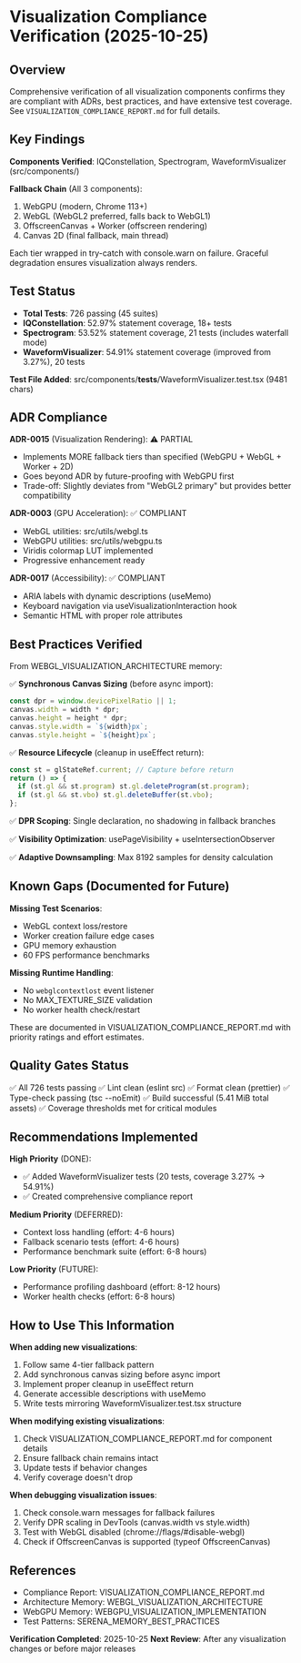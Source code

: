 # Visualization Compliance Verification (2025-10-25)

## Overview

Comprehensive verification of all visualization components confirms they are compliant with ADRs, best practices, and have extensive test coverage. See `VISUALIZATION_COMPLIANCE_REPORT.md` for full details.

## Key Findings

**Components Verified**: IQConstellation, Spectrogram, WaveformVisualizer (src/components/)

**Fallback Chain** (All 3 components):
1. WebGPU (modern, Chrome 113+)
2. WebGL (WebGL2 preferred, falls back to WebGL1)
3. OffscreenCanvas + Worker (offscreen rendering)
4. Canvas 2D (final fallback, main thread)

Each tier wrapped in try-catch with console.warn on failure. Graceful degradation ensures visualization always renders.

## Test Status

- **Total Tests**: 726 passing (45 suites)
- **IQConstellation**: 52.97% statement coverage, 18+ tests
- **Spectrogram**: 53.52% statement coverage, 21 tests (includes waterfall mode)
- **WaveformVisualizer**: 54.91% statement coverage (improved from 3.27%), 20 tests

**Test File Added**: src/components/__tests__/WaveformVisualizer.test.tsx (9481 chars)

## ADR Compliance

**ADR-0015** (Visualization Rendering): ⚠️ PARTIAL
- Implements MORE fallback tiers than specified (WebGPU + WebGL + Worker + 2D)
- Goes beyond ADR by future-proofing with WebGPU first
- Trade-off: Slightly deviates from "WebGL2 primary" but provides better compatibility

**ADR-0003** (GPU Acceleration): ✅ COMPLIANT
- WebGL utilities: src/utils/webgl.ts
- WebGPU utilities: src/utils/webgpu.ts
- Viridis colormap LUT implemented
- Progressive enhancement ready

**ADR-0017** (Accessibility): ✅ COMPLIANT
- ARIA labels with dynamic descriptions (useMemo)
- Keyboard navigation via useVisualizationInteraction hook
- Semantic HTML with proper role attributes

## Best Practices Verified

From WEBGL_VISUALIZATION_ARCHITECTURE memory:

✅ **Synchronous Canvas Sizing** (before async import):
```typescript
const dpr = window.devicePixelRatio || 1;
canvas.width = width * dpr;
canvas.height = height * dpr;
canvas.style.width = `${width}px`;
canvas.style.height = `${height}px`;
```

✅ **Resource Lifecycle** (cleanup in useEffect return):
```typescript
const st = glStateRef.current; // Capture before return
return () => {
  if (st.gl && st.program) st.gl.deleteProgram(st.program);
  if (st.gl && st.vbo) st.gl.deleteBuffer(st.vbo);
};
```

✅ **DPR Scoping**: Single declaration, no shadowing in fallback branches

✅ **Visibility Optimization**: usePageVisibility + useIntersectionObserver

✅ **Adaptive Downsampling**: Max 8192 samples for density calculation

## Known Gaps (Documented for Future)

**Missing Test Scenarios**:
- WebGL context loss/restore
- Worker creation failure edge cases
- GPU memory exhaustion
- 60 FPS performance benchmarks

**Missing Runtime Handling**:
- No `webglcontextlost` event listener
- No MAX_TEXTURE_SIZE validation
- No worker health check/restart

These are documented in VISUALIZATION_COMPLIANCE_REPORT.md with priority ratings and effort estimates.

## Quality Gates Status

✅ All 726 tests passing
✅ Lint clean (eslint src)
✅ Format clean (prettier)
✅ Type-check passing (tsc --noEmit)
✅ Build successful (5.41 MiB total assets)
✅ Coverage thresholds met for critical modules

## Recommendations Implemented

**High Priority** (DONE):
- ✅ Added WaveformVisualizer tests (20 tests, coverage 3.27% → 54.91%)
- ✅ Created comprehensive compliance report

**Medium Priority** (DEFERRED):
- Context loss handling (effort: 4-6 hours)
- Fallback scenario tests (effort: 4-6 hours)
- Performance benchmark suite (effort: 6-8 hours)

**Low Priority** (FUTURE):
- Performance profiling dashboard (effort: 8-12 hours)
- Worker health checks (effort: 6-8 hours)

## How to Use This Information

**When adding new visualizations**:
1. Follow same 4-tier fallback pattern
2. Add synchronous canvas sizing before async import
3. Implement proper cleanup in useEffect return
4. Generate accessible descriptions with useMemo
5. Write tests mirroring WaveformVisualizer.test.tsx structure

**When modifying existing visualizations**:
1. Check VISUALIZATION_COMPLIANCE_REPORT.md for component details
2. Ensure fallback chain remains intact
3. Update tests if behavior changes
4. Verify coverage doesn't drop

**When debugging visualization issues**:
1. Check console.warn messages for fallback failures
2. Verify DPR scaling in DevTools (canvas.width vs style.width)
3. Test with WebGL disabled (chrome://flags/#disable-webgl)
4. Check if OffscreenCanvas is supported (typeof OffscreenCanvas)

## References

- Compliance Report: VISUALIZATION_COMPLIANCE_REPORT.md
- Architecture Memory: WEBGL_VISUALIZATION_ARCHITECTURE
- WebGPU Memory: WEBGPU_VISUALIZATION_IMPLEMENTATION
- Test Patterns: SERENA_MEMORY_BEST_PRACTICES

**Verification Completed**: 2025-10-25
**Next Review**: After any visualization changes or before major releases
